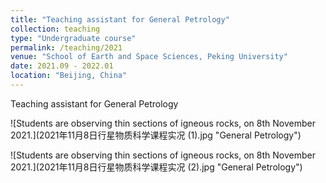 ```yaml
---
title: "Teaching assistant for General Petrology"
collection: teaching
type: "Undergraduate course"
permalink: /teaching/2021
venue: "School of Earth and Space Sciences, Peking University"
date: 2021.09 - 2022.01
location: "Beijing, China"
---
```


Teaching assistant for General Petrology 

![Students are observing thin sections of igneous rocks, on 8th November 2021.](2021年11月8日行星物质科学课程实况 (1).jpg "General Petrology")

![Students are observing thin sections of igneous rocks, on 8th November 2021.](2021年11月8日行星物质科学课程实况 (2).jpg "General Petrology")
